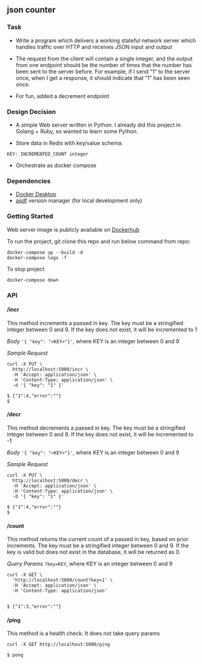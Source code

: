 ## json counter

### Task
* Write a program which delivers a working stateful network server which handles traffic over HTTP and
receives JSON input and output

* The request from the client will contain a single integer, and the output from one endpoint should be the number of times that the number has been sent to the server before. For example, if I send “1” to the server once, when I get a response, it should indicate that “1” has been seen once. 

* For fun, added a decrement endpoint

### Design Decision

* A simple Web server written in Python. I already did this project in Golang + Ruby, so wanted to learn some Python.

* Store data in Redis with key/value schema:

```
KEY: INCREMENTED_COUNT integer
```

* Orchestrate as docker compose

### Dependencies

* [Docker Desktop](https://www.docker.com/get-started)
* [asdf](https://asdf-vm.com/#/) version manager (for local development only)

### Getting Started

Web server image is publicly available on [Dockerhub](https://hub.docker.com/r/adam262/json-counter-sinatra)

To run the project, git clone this repo and run below command from repo:

```
docker-compose up --build -d
docker-compose logs -f
```

To stop project

```
docker-compose down
```

### API

#### /incr

This method increments a passed in key. The key must be a stringified integer between 0 and 9. If the key does not exist, it will be incremented to 1

_Body_
`'{ "key": "<KEY>"}'`, where KEY is an integer between 0 and 9

_Sample Request_
```
curl -X PUT \
  http://localhost:5000/incr \
  -H 'Accept: application/json' \
  -H 'Content-Type: application/json' \
  -d '{ "key": "1" }'

$ {"1":4,"error":""}
$
```

#### /decr

This method decrements a passed in key. The key must be a stringified integer between 0 and 9. If the key does not exist, it will be incremented to -1

_Body_
`'{ "key": "<KEY>"}'`, where KEY is an integer between 0 and 9

_Sample Request_
```
curl -X PUT \
  http://localhost:5000/decr \
  -H 'Accept: application/json' \
  -H 'Content-Type: application/json' \
  -d '{ "key": "1" }'

$ {"1":4,"error":""}
$
```

#### /count

This method returns the current count of a passed in key, based on prior increments. The key must be a stringified integer between 0 and 9. If the key is valid but does not exist in the database, it will be returned as 0.

_Query Params_
`?key=KEY`, where KEY is an integer between 0 and 9

```
curl -X GET \
  'http://localhost:5000/count?key=1' \
  -H 'Accept: application/json' \
  -H 'Content-Type: application/json'


$ {"1":3,"error":""}
```

#### /ping
This method is a health check. It does not take query params

```
curl -X GET http://localhost:5000/ping

$ pong
```
